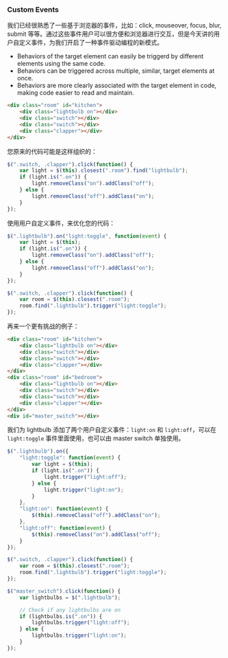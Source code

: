 ### Custom Events
我们已经很熟悉了一些基于浏览器的事件，比如：click, mouseover, focus, blur, submit 等等。通过这些事件用户可以很方便和浏览器进行交互，但是今天讲的用户自定义事件，为我们开启了一种事件驱动编程的新模式。

* Behaviors of the target element can easily be triggerd by different elements using the same code.
* Behaviors can be triggered across multiple, similar, target elements at once.
* Behaviors are more clearly associated with the target element in code, making code easier to read and maintain.

```html
<div class="room" id="kitchen">
    <div class="lightbulb on"></div>
    <div class="switch"></div>
    <div class="switch"></div>
    <div class="clapper"></div>
</div>
```

您原来的代码可能是这样组织的：

```javascript
$(".switch, .clapper").click(function() {
    var light = $(this).closest(".room").find("lightbulb");
    if (light.is(".on")) {
        light.removeClass("on").addClass("off");
    } else {
        light.removeClass("off").addClass("on");
    }
});
```

使用用户自定义事件，来优化您的代码：

```javascript
$(".lightbulb").on("light:toggle", function(event) {
    var light = $(this);
    if (light.is(".on")) {
        light.removeClass("on").addClass("off");
    } else {
        light.removeClass("off").addClass("on");
    }
});

$(".switch, .clapper").click(function() {
    var room = $(this).closest(".room");
    room.find(".lightbulb").trigger("light:toggle");
});
```

再来一个更有挑战的例子：

```html
<div class="room" id="kitchen">
    <div class="lightbulb on"></div>
    <div class="switch"></div>
    <div class="switch"></div>
    <div class="clapper"></div>
</div>
<div class="room" id="bedroom">
    <div class="lightbulb on"></div>
    <div class="switch"></div>
    <div class="switch"></div>
    <div class="clapper"></div>
</div>
<div id="master_switch"></div>
```

我们为 lightbulb 添加了两个用户自定义事件：`light:on` 和 `light:off`，可以在 `light:toggle` 事件里面使用，也可以由 master switch 单独使用。

```javascript
$(".lightbulb").on({
    "light:toggle": function(event) {
        var light = $(this);
        if (light.is(".on")) {
            light.trigger("light:off");
        } else {
            light.trigger("light:on");
        }
    },
    "light:on": function(event) {
        $(this).removeClass("off").addClass("on");
    },
    "light:off": function(event) {
        $(this).removeClass("on").addClass("off");
    }
});

$(".switch, .clapper").click(function() {
    var room = $(this).closest(".room");
    room.find(".lightbulb").trigger("light:toggle");
});

$("master_switch").click(function() {
    var lightbulbs = $(".lightbulb");

    // Check if any lightbulbs are on
    if (lightbulbs.is(".on")) {
        lightbulbs.trigger("light:off");
    } else {
        lightbulbs.trigger("light:on");
    }
});
```
